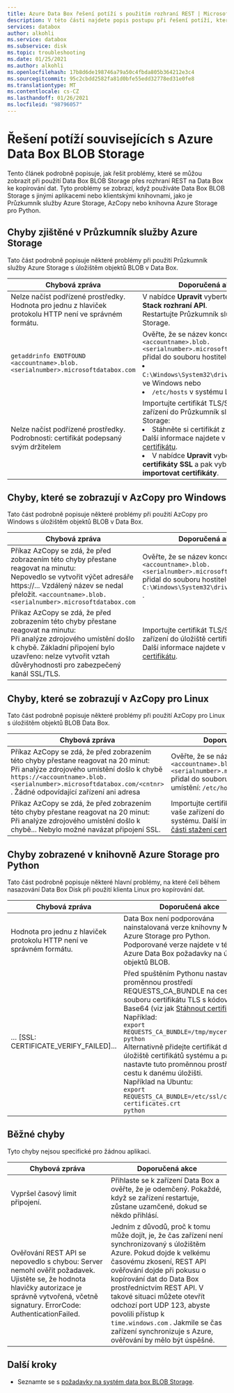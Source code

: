 ```yaml
---
title: Azure Data Box řešení potíží s použitím rozhraní REST | Microsoft Docs
description: V této části najdete popis postupu při řešení potíží, které se zobrazují v Azure Data Box při kopírování dat prostřednictvím rozhraní REST.
services: databox
author: alkohli
ms.service: databox
ms.subservice: disk
ms.topic: troubleshooting
ms.date: 01/25/2021
ms.author: alkohli
ms.openlocfilehash: 17b8d6de198746a79a50c4fbda805b364212e3c4
ms.sourcegitcommit: 95c2cbdd2582fa81d0bfe55edd32778ed31e0fe8
ms.translationtype: MT
ms.contentlocale: cs-CZ
ms.lasthandoff: 01/26/2021
ms.locfileid: "98796057"
---
```

# <a name="troubleshoot-issues-related-to-azure-data-box-blob-storage"></a>Řešení potíží souvisejících s Azure Data Box BLOB Storage

Tento článek podrobně popisuje, jak řešit problémy, které se můžou zobrazit při použití Data Box BLOB Storage přes rozhraní REST na Data Box ke kopírování dat. Tyto problémy se zobrazí, když používáte Data Box BLOB Storage s jinými aplikacemi nebo klientskými knihovnami, jako je Průzkumník služby Azure Storage, AzCopy nebo knihovna Azure Storage pro Python.

## <a name="errors-seen-in-azure-storage-explorer"></a>Chyby zjištěné v Průzkumník služby Azure Storage

Tato část podrobně popisuje některé problémy při použití Průzkumník služby Azure Storage s úložištěm objektů BLOB v Data Box.

|Chybová zpráva  |Doporučená akce |
|---------|---------|
|Nelze načíst podřízené prostředky. Hodnota pro jednu z hlaviček protokolu HTTP není ve správném formátu.|V nabídce **Upravit** vyberte **cílová Azure Stack rozhraní API**. <br>Restartujte Průzkumník služby Azure Storage.|
|`getaddrinfo ENOTFOUND <accountname>.blob.<serialnumber>.microsoftdatabox.com` |Ověřte, že se název koncového bodu `<accountname>.blob.<serialnumber>.microsoftdatabox.com` přidal do souboru hostitelů v této cestě: <li>`C:\Windows\System32\drivers\etc\hosts` ve Windows nebo </li><li> `/etc/hosts` v systému Linux.</li>|
|Nelze načíst podřízené prostředky. <br>Podrobnosti: certifikát podepsaný svým držitelem |Importujte certifikát TLS/SSL pro vaše zařízení do Průzkumník služby Azure Storage: <li>Stáhněte si certifikát z Azure Portal. Další informace najdete v [části stažení certifikátu](data-box-deploy-copy-data-via-rest.md#download-certificate).</li><li>V nabídce **Upravit** vyberte **certifikáty SSL** a pak vyberte **importovat certifikáty**.</li>|

## <a name="errors-seen-in-azcopy-for-windows"></a>Chyby, které se zobrazují v AzCopy pro Windows

Tato část podrobně popisuje některé problémy při použití AzCopy pro Windows s úložištěm objektů BLOB v Data Box.

|Chybová zpráva  |Doporučená akce |
|---------|---------|
|Příkaz AzCopy se zdá, že před zobrazením této chyby přestane reagovat na minutu: <br>Nepovedlo se vytvořit výčet adresáře https://... Vzdálený název se nedal přeložit. `<accountname>.blob.<serialnumber>.microsoftdatabox.com`|Ověřte, že se název koncového bodu `<accountname>.blob.<serialnumber>.microsoftdatabox.com` přidal do souboru hostitelů v umístění: `C:\Windows\System32\drivers\etc\hosts` .|
|Příkaz AzCopy se zdá, že před zobrazením této chyby přestane reagovat na minutu: <br>Při analýze zdrojového umístění došlo k chybě. Základní připojení bylo uzavřeno: nelze vytvořit vztah důvěryhodnosti pro zabezpečený kanál SSL/TLS.|Importujte certifikát TLS/SSL pro vaše zařízení do úložiště certifikátů systému. Další informace najdete v [části stažení certifikátu](data-box-deploy-copy-data-via-rest.md#download-certificate).|


## <a name="errors-seen-in-azcopy-for-linux"></a>Chyby, které se zobrazují v AzCopy pro Linux

Tato část podrobně popisuje některé problémy při použití AzCopy pro Linux s úložištěm objektů BLOB Data Box.

|Chybová zpráva  |Doporučená akce |
|---------|---------|
|Příkaz AzCopy se zdá, že před zobrazením této chyby přestane reagovat na 20 minut: <br>Při analýze zdrojového umístění došlo k chybě `https://<accountname>.blob.<serialnumber>.microsoftdatabox.com/<cntnr>` . Žádné odpovídající zařízení ani adresa|Ověřte, že se název koncového bodu `<accountname>.blob.<serialnumber>.microsoftdatabox.com` přidal do souboru hostitelů v umístění: `/etc/hosts` .|
|Příkaz AzCopy se zdá, že před zobrazením této chyby přestane reagovat na 20 minut: <br>Při analýze zdrojového umístění došlo k chybě... Nebylo možné navázat připojení SSL.|Importujte certifikát TLS/SSL pro vaše zařízení do úložiště certifikátů systému. Další informace najdete v [části stažení certifikátu](data-box-deploy-copy-data-via-rest.md#download-certificate).|

## <a name="errors-seen-in-azure-storage-library-for-python"></a>Chyby zobrazené v knihovně Azure Storage pro Python

Tato část podrobně popisuje některé hlavní problémy, na které čelí během nasazování Data Box Disk při použití klienta Linux pro kopírování dat.

|Chybová zpráva  |Doporučená akce |
|---------|---------|
|Hodnota pro jednu z hlaviček protokolu HTTP není ve správném formátu. |Data Box není podporována nainstalovaná verze knihovny Microsoft Azure Storage pro Python. Podporované verze najdete v tématu Azure Data Box požadavky na úložiště objektů BLOB.|
|… [SSL: CERTIFICATE_VERIFY_FAILED]...|Před spuštěním Pythonu nastavte proměnnou prostředí REQUESTS_CA_BUNDLE na cestu k souboru certifikátu TLS s kódováním Base64 (viz jak [Stáhnout certifikát](data-box-deploy-copy-data-via-rest.md#download-certificate)). <br>Například:<br>`export REQUESTS_CA_BUNDLE=/tmp/mycert.cer` <br>`python` <br>Alternativně přidejte certifikát do úložiště certifikátů systému a pak nastavte tuto proměnnou prostředí na cestu k danému úložišti. <br> Například na Ubuntu: <br>`export REQUESTS_CA_BUNDLE=/etc/ssl/certs/ca-certificates.crt` <br>`python`|


## <a name="common-errors"></a>Běžné chyby

Tyto chyby nejsou specifické pro žádnou aplikaci.

|Chybová zpráva  |Doporučená akce |
|---------|---------|
|Vypršel časový limit připojení. |Přihlaste se k zařízení Data Box a ověřte, že je odemčený. Pokaždé, když se zařízení restartuje, zůstane uzamčené, dokud se někdo přihlásí.|
|Ověřování REST API se nepovedlo s chybou: Server nemohl ověřit požadavek. Ujistěte se, že hodnota hlavičky autorizace je správně vytvořená, včetně signatury. ErrorCode: AuthenticationFailed. |Jedním z důvodů, proč k tomu může dojít, je, že čas zařízení není synchronizovaný s úložištěm Azure. Pokud dojde k velkému časovému zkosení, REST API ověřování dojde při pokusu o kopírování dat do Data Box prostřednictvím REST API. V takové situaci můžete otevřít odchozí port UDP 123, abyste povolili přístup k `time.windows.com` . Jakmile se čas zařízení synchronizuje s Azure, ověřování by mělo být úspěšné. |

## <a name="next-steps"></a>Další kroky

- Seznamte se s [požadavky na systém data box BLOB Storage](data-box-system-requirements-rest.md).

